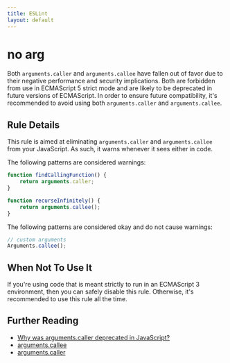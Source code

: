 ```yaml
---
title: ESLint
layout: default
---
```

# no arg

Both `arguments.caller` and `arguments.callee` have fallen out of favor due to their negative performance and security implications. Both are forbidden from use in ECMAScript 5 strict mode and are likely to be deprecated in future versions of ECMAScript. In order to ensure future compatibility, it's recommended to avoid using both `arguments.caller` and `arguments.callee`.

## Rule Details

This rule is aimed at eliminating `arguments.caller` and `arguments.callee` from your JavaScript. As such, it warns whenever it sees either in code.

The following patterns are considered warnings:

```js
function findCallingFunction() {
    return arguments.caller;
}

function recurseInfinitely() {
    return arguments.callee();
}
```

The following patterns are considered okay and do not cause warnings:

```js
// custom arguments
Arguments.callee();
```

## When Not To Use It

If you're using code that is meant strictly to run in an ECMAScript 3 environment, then you can safely disable this rule. Otherwise, it's recommended to use this rule all the time.

## Further Reading

* [Why was arguments.caller deprecated in JavaScript?](http://stackoverflow.com/questions/103598/why-was-the-arguments-callee-caller-property-deprecated-in-javascript)
* [arguments.callee](https://developer.mozilla.org/en-US/docs/Web/JavaScript/Reference/Functions_and_function_scope/arguments/callee)
* [arguments.caller](https://developer.mozilla.org/en-US/docs/Web/JavaScript/Reference/Functions_and_function_scope/arguments/caller)
